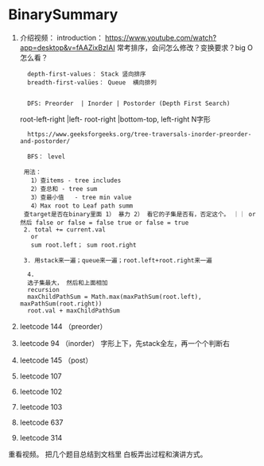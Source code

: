 # BinarySummary

1. 介绍视频： introduction： https://www.youtube.com/watch?app=desktop&v=fAAZixBzIAI 
         常考排序，会问怎么修改？变换要求？big O怎么看？


         depth-first-values： Stack 竖向排序 
         breadth-first-valües： Queue  横向排列
         

         DFS: Preorder  | Inorder | Postorder (Depth First Search)
     root-left-right |left- root-right |bottom-top, left-right 
     N字形
     
         https://www.geeksforgeeks.org/tree-traversals-inorder-preorder-and-postorder/
   
         BFS： level

        用法：
          1）查items - tree includes
          2）查总和 - tree sum
          3）查最小值   - tree min value
          4）Max root to Leaf path summ
        查target是否在binary里面 1） 暴力 2） 看它的子集是否有，否定这个。 ｜｜ or 然后 false or false = false true or false = true
        2. total += current.val
          or
          sum root.left； sum root.right

        3. 用stack来一遍；queue来一遍；root.left+root.right来一遍

         4. 
         选子集最大， 然后和上面相加
         recursion
         maxChildPathSum = Math.max(maxPathSum(root.left), maxPathSum(root.right))
         root.val + maxChildPathSum
         
  2. leetcode 144 （preorder）
  3. leetcode 94 （inorder） 字形上下，先stack全左，再一个个判断右
  4. leetcode 145 （post）
  
  5. leetcode 107
  6. leetcode 102
  7. leetcode 103
  8. leetcode 637
  9. leetcode 314
  
  
  重看视频。
  把几个题目总结到文档里
  白板弄出过程和演讲方式。
